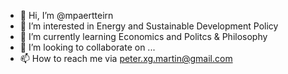 - 👋 Hi, I’m @mpaertteirn
- 👀 I’m interested in Energy and Sustainable Development Policy
- 🌱 I’m currently learning Economics and Politcs & Philosophy
- 💞️ I’m looking to collaborate on ...
- 📫 How to reach me via peter.xg.martin@gmail.com

<!---
mpaertteirn/mpaertteirn is a ✨ special ✨ repository because its `README.md` (this file) appears on your GitHub profile.
You can click the Preview link to take a look at your changes.
--->
